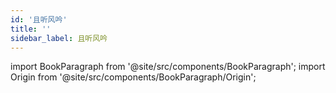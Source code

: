 ```yaml
---
id: '且听风吟'
title: ''
sidebar_label: 且听风吟
---
```


import BookParagraph from '@site/src/components/BookParagraph';
import Origin from '@site/src/components/BookParagraph/Origin';

<BookParagraph section="">
&emsp;&emsp;
</BookParagraph>

<Origin book_name="《且听风吟》" author="村上春树" />